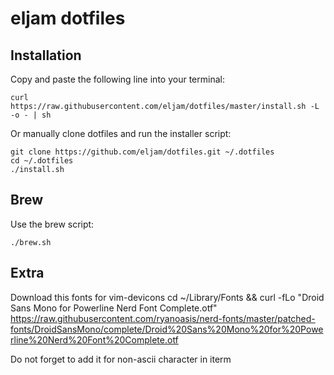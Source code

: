 # eljam dotfiles

## Installation
Copy and paste the following line into your terminal:

    curl https://raw.githubusercontent.com/eljam/dotfiles/master/install.sh -L -o - | sh

Or manually clone dotfiles and run the installer script:

    git clone https://github.com/eljam/dotfiles.git ~/.dotfiles
    cd ~/.dotfiles
    ./install.sh

## Brew
Use the brew script:

    ./brew.sh

## Extra
Download this fonts for vim-devicons
    cd ~/Library/Fonts && curl -fLo "Droid Sans Mono for Powerline Nerd Font Complete.otf" https://raw.githubusercontent.com/ryanoasis/nerd-fonts/master/patched-fonts/DroidSansMono/complete/Droid%20Sans%20Mono%20for%20Powerline%20Nerd%20Font%20Complete.otf

Do not forget to add it for non-ascii character in iterm
